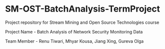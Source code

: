 # SM-OST-BatchAnalysis-TermProject
Project repository for Stream Mining and Open Source Technologies course

 Project Name - Batch Analysis of Network Security Monitoring Data
 
 Team Member - Renu Tiwari, Mhyar Kousa, Jiang Xing, Gureva Olga
